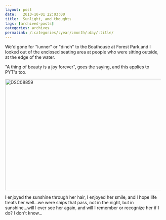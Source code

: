 ```yaml
---
layout: post
date:	2013-10-01 22:03:00
title:  Sunlight, and thoughts
tags: [archived-posts]
categories: archives
permalink: /:categories/:year/:month/:day/:title/
---
```

We'd gone for "lunner" or "dinch" to the Boathouse at Forest Park,and I looked out of the enclosed seating area at people who were sitting outside, at the edge of the water.

"A thing of beauty is a joy forever", goes the saying, and this applies to PYT's too.

<a href="http://www.flickr.com/photos/86494503@N00/10039138906/" title="DSC08859 by mohandep, on Flickr"><img src="http://farm8.staticflickr.com/7358/10039138906_cef07b0b80_z.jpg" width="640" height="360" alt="DSC08859"></a>

I enjoyed the sunshine through her hair, I enjoyed her smile, and I hope life treats her well...we were ships that pass, not in the night, but in sunshine...will I ever see her again, and will I remember or recognize her if I do? I don't know...
